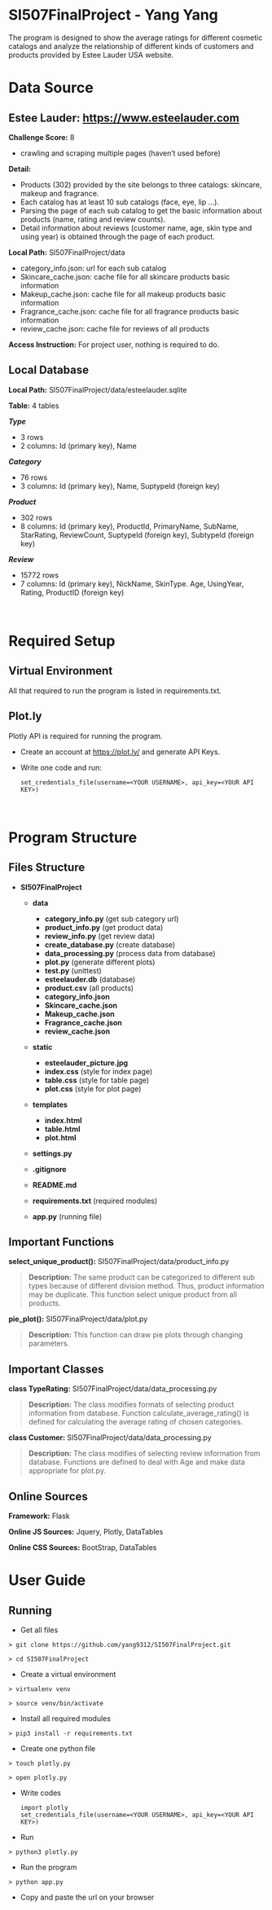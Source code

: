 # SI507FinalProject - Yang Yang

The program is designed to show the average ratings for different cosmetic catalogs and analyze the relationship of different kinds of customers and products provided by Estee Lauder USA website.
<br>

# Data Source


## Estee Lauder: https://www.esteelauder.com

**Challenge Score:** 8

- crawling and scraping multiple pages (haven’t used before)

**Detail:**
- Products (302) provided by the site belongs to three catalogs: skincare, makeup and fragrance.
- Each catalog has at least 10 sub catalogs (face, eye, lip …).
- Parsing the page of each sub catalog to get the basic information about products (name, rating and review counts).
- Detail information about reviews (customer name, age, skin type and using year) is obtained through the page of each product.

**Local Path:** SI507FinalProject/data
- category_info.json: url for each sub catalog
- Skincare_cache.json: cache file for all skincare products basic information
- Makeup_cache.json: cache file for all makeup products basic information
- Fragrance_cache.json: cache file for all fragrance products basic information
- review_cache.json: cache file for reviews of all products

**Access Instruction:** For project user, nothing is required to do.


## Local Database ##

**Local Path:** SI507FinalProject/data/esteelauder.sqlite

**Table:** 4 tables

***Type***
- 3 rows
- 2 columns: Id (primary key), Name

***Category***
- 76 rows
- 3 columns: Id (primary key), Name, SuptypeId (foreign key)

***Product***
- 302 rows
- 8 columns: Id (primary key), ProductId, PrimaryName, SubName, StarRating, ReviewCount, SuptypeId (foreign key), SubtypeId (foreign key)

***Review***
- 15772 rows
- 7 columns: Id (primary key), NickName, SkinType. Age, UsingYear, Rating, ProductID (foreign key)

<br>


# Required Setup

## Virtual Environment

All that required to run the program is listed in requirements.txt.

## Plot.ly

Plotly API is required for running the program.

- Create an account at https://plot.ly/ and generate API Keys.

- Write one code and run:
    ```{python}
    set_credentials_file(username=<YOUR USERNAME>, api_key=<YOUR API KEY>)
    ```
<br>


# Program Structure

## Files Structure

- **SI507FinalProject**
	- **data**
		- **category_info.py** (get sub category url)
		- **product_info.py** (get product data)
		- **review_info.py** (get review data)
		- **create_database.py** (create database)
		- **data_processing.py** (process data from database)
		- **plot.py** (generate different plots)
		- **test.py** (unittest)
		- **esteelauder.db** (database)
		- **product.csv** (all products)
		- **category_info.json**
		- **Skincare_cache.json**
		- **Makeup_cache.json**
		- **Fragrance_cache.json**
		- **review_cache.json**
	- **static**
		- **esteelauder_picture.jpg**
		- **index.css** (style for index page)
		- **table.css** (style for table page)
		- **plot.css** (style for plot page)
		
	- **templates**
		- **index.html**
		- **table.html**
		- **plot.html**	
	- **settings.py**
	- **.gitignore**
	- **README.md**
	- **requirements.txt** (required modules)
	- **app.py** (running file)
	

## Important Functions

**select_unique_product():** SI507FinalProject/data/product_info.py

>**Description:** The same product can be categorized to different sub types because of different division method. Thus, product information may be duplicate. This function select unique product from all products.

**pie_plot():** SI507FinalProject/data/plot.py

>**Description:** This function can draw pie plots through changing parameters.

## Important Classes

**class TypeRating:** SI507FinalProject/data/data_processing.py

>**Description:** The class modifies formats of selecting product information from database. Function calculate_average_rating() is defined for calculating the average rating of chosen categories.

**class Customer:** SI507FinalProject/data/data_processing.py

>**Description:** The class modifies of selecting review information from database. Functions are defined to deal with Age and make data appropriate for plot.py.

## Online Sources

**Framework:** Flask

**Online JS Sources:** Jquery, Plotly, DataTables

**Online CSS Sources:** BootStrap, DataTables
<br>


# User Guide

## Running

- Get all files

``> git clone https://github.com/yang9312/SI507FinalProject.git`` 

``> cd SI507FinalProject``

- Create a virtual environment

``> virtualenv venv``

``> source venv/bin/activate``

- Install all required modules

 ``> pip3 install -r requirements.txt``

- Create one python file

``> touch plotly.py``

``> open plotly.py``

- Write codes

    ```{python}
    import plotly
    set_credentials_file(username=<YOUR USERNAME>, api_key=<YOUR API KEY>)
    ```
- Run

``> python3 plotly.py``

- Run the program

``> python app.py``

- Copy and paste the url on your browser

  <br>